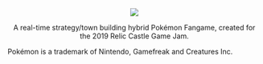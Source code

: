 <div align="center"><img src="https://github.com/sukoshijon/PokemonTown.gmx/raw/master/sprites/images/ui_logo_0.png">

A real-time strategy/town building hybrid Pokémon Fangame, created for the 2019 Relic Castle Game Jam.</div>

Pokémon is a trademark of Nintendo, Gamefreak and Creatures Inc.
